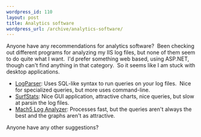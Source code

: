 ```yaml
--- 
wordpress_id: 110
layout: post
title: Analytics software
wordpress_url: /archive/analytics-software/
---
```


<p>Anyone have any recommendations for analytics software?&nbsp; Been checking out different programs for analyzing my IIS log files, but none of them seem to do quite what I want.&nbsp; I'd prefer something web based, using ASP.NET, though can't find anything in that category.&nbsp; So it seems like I am stuck with desktop applications.</p>
<ul>
<li><a href="http://www.microsoft.com/downloads/details.aspx?FamilyID=890cd06b-abf8-4c25-91b2-f8d975cf8c07&amp;displaylang=en">LogParser</a>: Uses SQL-like syntax to run queries on your log files.&nbsp; Nice for specialized queries, but more uses command-line.</li>
<li><a href="http://www.surfstats.com/">SurfStats</a>: Nice GUI application, attractive charts, nice queries, but slow at parsin the log files.</li>
<li><a href="http://www.mach5.com/">Mach5 Log Analyzer</a>: Processes fast, but the queries aren't always the best and the graphs aren't as attractive.</li></ul>
<p>Anyone have any other suggestions?</p>
         
